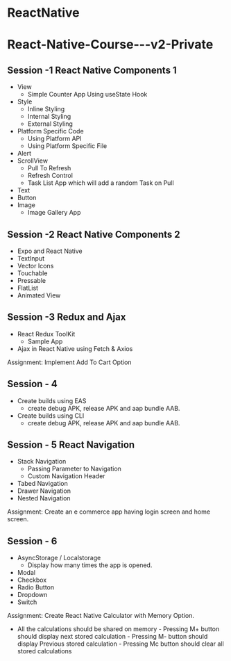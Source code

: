 # ReactNative

# React-Native-Course---v2-Private

## Session -1 React Native Components 1

- View
    - Simple Counter App Using useState Hook
- Style
    - Inline Styling
    - Internal Styling
    - External Styling
- Platform Specific Code
    - Using Platform API
    - Using Platform Specific File
- Alert            
- ScrollView
    - Pull To Refresh
    - Refresh Control
    - Task List App which will add a random Task on Pull
- Text
- Button
- Image
    - Image Gallery App

## Session -2 React Native Components 2

- Expo and React Native
- TextInput
- Vector Icons
- Touchable
- Pressable
- FlatList
- Animated View

## Session -3 Redux and Ajax

- React Redux ToolKit
    - Sample App
- Ajax in React Native using Fetch & Axios

Assignment: Implement Add To Cart Option

## Session - 4

- Create builds using EAS
    - create debug APK, release APK and aap bundle AAB.
- Create builds using CLI
    - create debug APK, release APK and aap bundle AAB.

## Session - 5 React Navigation

- Stack Navigation
    - Passing Parameter to Navigation
    - Custom Navigation Header
- Tabed Navigation
- Drawer Navigation
- Nested Navigation

Assignment: Create an e commerce app having login screen and home screen. 

## Session - 6 

- AsyncStorage / Localstorage
    - Display how many times the app is opened.
- Modal
- Checkbox
- Radio Button
- Dropdown
- Switch

Assignment: Create React Native Calculator with Memory Option.
- All the calculations should be shared on memory - Pressing M+ button should display next stored calculation - Pressing M- button should display Previous stored calculation - Pressing Mc button should clear all stored calculations    

